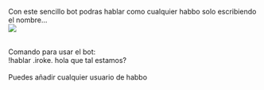 Con este sencillo bot podras hablar como cualquier habbo solo escribiendo el nombre...
<br>
<img src="https://i.imgur.com/7Gd2C0w.png">


<br>
Comando para usar el bot:
<br>
!hablar .iroke. hola que tal estamos?
<br>
<br>
Puedes añadir cualquier usuario de habbo
